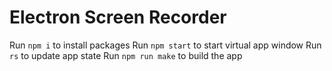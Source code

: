 # Electron Screen Recorder

Run `npm i` to install packages
Run `npm start` to start virtual app window
Run  `rs` to update app state
Run `npm run make` to build the app
